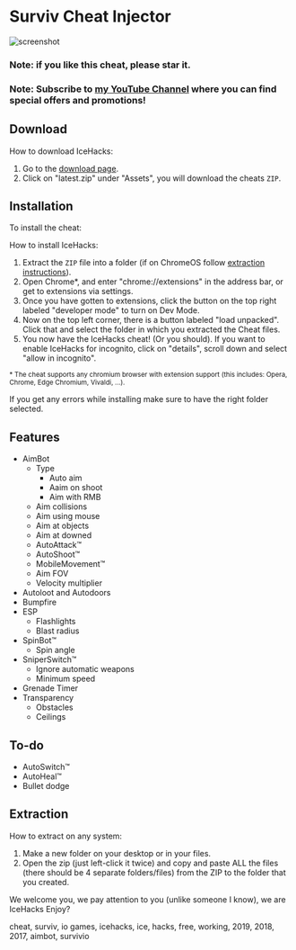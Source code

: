 # Surviv Cheat Injector
![screenshot](https://i.ibb.co/FB8jYXb/image.png)
### Note: if you like this cheat, please star it.
### Note: Subscribe to [my YouTube Channel](https://www.youtube.com/c/IceHacks) where you can find special offers and promotions!
## Download
How to download IceHacks:

1. Go to the [download page](https://github.com/IceHacks/SurvivCheatInjector/releases/latest).
2. Click on "latest.zip" under "Assets", you will download the cheats `ZIP`.
## Installation
To install the cheat:

How to install IceHacks: 

1. Extract the `ZIP` file into a folder (if on ChromeOS follow [extraction instructions](#extraction)).
3. Open Chrome*, and enter "chrome://extensions" in the address bar, or get to extensions via settings. 
4. Once you have gotten to extensions, click the button on the top right labeled "developer mode" to turn on Dev Mode. 
5. Now on the top left corner, there is a button labeled "load unpacked". Click that and select the folder in which you extracted the Cheat files. 
6. You now have the IceHacks cheat! (Or you should). If you want to enable IceHacks for incognito, click on "details", scroll down and select "allow in incognito".

<sup>\* The cheat supports any chromium browser with extension support (this includes: Opera, Chrome, Edge Chromium, Vivaldi, ...).</sup>

If you get any errors while installing make sure to have the right folder selected.

## Features
- AimBot
  - Type
    - Auto aim
    - Aaim on shoot
    - Aim with RMB
  - Aim collisions
  - Aim using mouse
  - Aim at objects
  - Aim at downed
  - AutoAttack™
  - AutoShoot™
  - MobileMovement™
  - Aim FOV
  - Velocity multiplier
- Autoloot and Autodoors
- Bumpfire
- ESP
  - Flashlights
  - Blast radius
- SpinBot™
  - Spin angle
- SniperSwitch™
  - Ignore automatic weapons
  - Minimum speed
- Grenade Timer
- Transparency
  - Obstacles
  - Ceilings
  
## To-do
- AutoSwitch™
- AutoHeal™
- Bullet dodge

## Extraction
How to extract on any system:

1. Make a new folder on your desktop or in your files.
2. Open the zip (just left-click it twice) and copy and paste ALL the files (there should be 4 separate folders/files) from the ZIP to the folder that you created. 


We welcome you, we pay attention to you (unlike someone I know), we are IceHacks
Enjoy?

cheat, surviv, io games, icehacks, ice, hacks, free, working, 2019, 2018, 2017, aimbot, survivio
